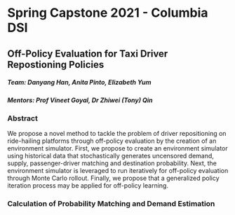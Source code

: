 # Spring Capstone 2021 - Columbia DSI 
## Off-Policy Evaluation for Taxi Driver Repostioning Policies



##### Team: Danyang Han, Anita Pinto, Elizabeth Yum
##### Mentors: Prof Vineet Goyal, Dr Zhiwei (Tony) Qin

### Abstract

We propose a novel method to tackle the problem of driver repositioning on ride-hailing platforms through off-policy evaluation by the creation of an environment simulator. First, we propose to create an environment simulator using historical data that stochastically generates uncensored demand, supply, passenger-driver matching and destination probability. Next, the environment simulator is leveraged to run iteratively for off-policy evaluation through Monte Carlo rollout. Finally, we propose that a generalized policy iteration process may be applied for off-policy learning.


### Calculation of Probability Matching and Demand Estimation 
